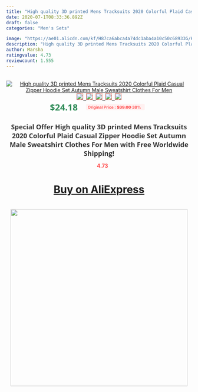```yaml
---
title: "High quality 3D printed Mens Tracksuits 2020 Colorful Plaid Casual Zipper Hoodie Set Autumn Male Sweatshirt Clothes For Men"
date: 2020-07-1T08:33:36.892Z
draft: false
categories: "Men's Sets"

image: "https://ae01.alicdn.com/kf/H87ca6abca4a74dc1aba4a10c50c68933G/High-quality-3D-printed-Mens-Tracksuits-2020-Colorful-Plaid-Casual-Zipper-Hoodie-Set-Autumn-Male-Sweatshirt.jpg"
description: "High quality 3D printed Mens Tracksuits 2020 Colorful Plaid Casual Zipper Hoodie Set Autumn Male Sweatshirt Clothes For Men"
author: Marsha
ratingvalue: 4.73
reviewcount: 1.555
---
```

<br>
<div style="text-align: center;">
<a href="https://s.click.aliexpress.com/e/_Ae2CJT" target="_blank" rel="nofollow noopener noreferrer"><img alt="High quality 3D printed Mens Tracksuits 2020 Colorful Plaid Casual Zipper Hoodie Set Autumn Male Sweatshirt Clothes For Men" class="magnifier-image" src="https://ae01.alicdn.com/kf/H87ca6abca4a74dc1aba4a10c50c68933G/High-quality-3D-printed-Mens-Tracksuits-2020-Colorful-Plaid-Casual-Zipper-Hoodie-Set-Autumn-Male-Sweatshirt.jpg_640x640.jpg">
<br>
<img style="border:1px solid salmon" src="https://ae01.alicdn.com/kf/H87ca6abca4a74dc1aba4a10c50c68933G/High-quality-3D-printed-Mens-Tracksuits-2020-Colorful-Plaid-Casual-Zipper-Hoodie-Set-Autumn-Male-Sweatshirt.jpg_120x120.jpg">&nbsp;&nbsp;<img style="border:1px solid salmon" src="https://ae01.alicdn.com/kf/H833d639a1ae54e46a651f0d4bbfedb08s/High-quality-3D-printed-Mens-Tracksuits-2020-Colorful-Plaid-Casual-Zipper-Hoodie-Set-Autumn-Male-Sweatshirt.jpg_120x120.jpg">&nbsp;&nbsp;<img style="border:1px solid salmon" src="https://ae01.alicdn.com/kf/Hd01323c7fe334f97a17d3f365422cb14y/High-quality-3D-printed-Mens-Tracksuits-2020-Colorful-Plaid-Casual-Zipper-Hoodie-Set-Autumn-Male-Sweatshirt.jpg_120x120.jpg">&nbsp;&nbsp;<img style="border:1px solid salmon" src="https://ae01.alicdn.com/kf/H0d588c84e59046739de2f28dbb5ef87fC/High-quality-3D-printed-Mens-Tracksuits-2020-Colorful-Plaid-Casual-Zipper-Hoodie-Set-Autumn-Male-Sweatshirt.jpg_120x120.jpg">&nbsp;&nbsp;<img style="border:1px solid salmon" src="https://ae01.alicdn.com/kf/H742c711cdc68499b8fa599dc660cb8dfd/High-quality-3D-printed-Mens-Tracksuits-2020-Colorful-Plaid-Casual-Zipper-Hoodie-Set-Autumn-Male-Sweatshirt.jpg_120x120.jpg"></a></div><br0>
<div style="text-align: center;"><span style="background-color: white; border: 0px; box-sizing: border-box; color: seagreen; display: inline-block; font-family: &quot;open sans&quot; , &quot;arial&quot; , &quot;helvetica&quot; , sans-serif , &quot;heiti&quot;; font-size: 24px; font-stretch: inherit; font-weight: 700; line-height: inherit; margin: 0px 10px 0px 0px; padding: 0px; vertical-align: middle;">$24.18 </span>
<span style="background: rgb(255 , 241 , 241); border-radius: 3px; border: 0px; box-sizing: border-box; color: #ff4747; display: inline-block; font-family: inherit; font-size: 12px; font-stretch: inherit; font-style: inherit; font-variant: inherit; font-weight: 600; line-height: inherit; margin: 0px; padding: 2px 5px; transform: scale(0.9); vertical-align: middle;">Original Price : <b style="text-decoration: line-through;">$39.00 </b> 38%&nbsp;&nbsp;</span></div>
<h1 style="color: #333333; display: inline-block; font-family: &quot;open sans&quot; , &quot;arial&quot; , &quot;helvetica&quot; , sans-serif , &quot;heiti&quot;; font-size: 18px; font-stretch: inherit; font-weight: 700; text-align: center;">Special Offer High quality 3D printed Mens Tracksuits 2020 Colorful Plaid Casual Zipper Hoodie Set Autumn Male Sweatshirt Clothes For Men with Free Worldwide Shipping!</h1>
<div style="color: #ff4747; text-align: center;">
<img src="https://4.bp.blogspot.com/-M0ZcTcb-5uY/XleCXlxnR4I/AAAAAAAAAEc/OrjgMkXV1oMQFaCRZj5HQwOCBcu3w1FegCPcBGAYYCw/s1600/star.png" style="height: 15px;">&nbsp;<b>4.73</b></div>
<div class="button_cont" align="center"><a class="buynow_a" href="https://s.click.aliexpress.com/e/_Ae2CJT" target="_blank" rel="nofollow noopener noreferrer"><H1>Buy on AliExpress</H1></a></div><br>
<div class="separator" style="clear: both; text-align: center;">
<img src="https://lh3.googleusercontent.com/-pTy5HemUv9M/XlePHvY0dAI/AAAAAAAAAE4/0nX5iRUoIWY8eMW9Dpxeirr157OZliDIgCLcBGAsYHQ/s1600/badge.gif" width="480">
</div>
